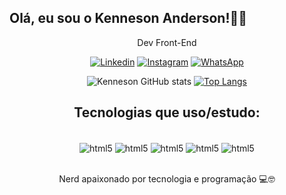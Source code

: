  

## Olá, eu sou o Kenneson Anderson!🧑‍💻


<div style="text-align:center">
Dev Front-End 

[![Linkedin](https://img.shields.io/badge/LinkedIn-0077B5?style=for-the-badge&logo=linkedin&logoColor=white)](https://www.linkedin.com/in/kenneson-anderson-3443b9140/)
[![Instagram](https://img.shields.io/badge/Instagram-E4405F?style=for-the-badge&logo=instagram&logoColor=white)](https://www.instagram.com/kenneson19/)
[![WhatsApp](https://img.shields.io/badge/WhatsApp-25D366?style=for-the-badge&logo=whatsapp&logoColor=white)](https://api.whatsapp.com/send?phone=5593988111109&text=Ol%C3%A1,%20vim%20do%20GitHub%20!%20:)

![Kenneson GitHub stats](https://github-readme-stats.vercel.app/api?username=kenneson&show_icons=true&theme=merko)
[![Top Langs](https://github-readme-stats.vercel.app/api/top-langs/?username=kenneson&hide_progress=false)](https://github.com/anuraghazra/github-readme-stats)

## Tecnologias que uso/estudo:
<div style="display: inline_block"><br/> 
<img align="center" alt="html5" src="https://img.shields.io/badge/HTML5-E34F26?style=for-the-badge&logo=html5&logoColor=white" />
<img align="center" alt="html5" src="https://img.shields.io/badge/CSS3-1572B6?style=for-the-badge&logo=css3&logoColor=white" />
<img align="center" alt="html5" src="https://img.shields.io/badge/JavaScript-F7DF1E?style=for-the-badge&logo=javascript&logoColor=black" />
<img align="center" alt="html5" src="https://img.shields.io/badge/Vue.js-35495E?style=for-the-badge&logo=vue.js&logoColor=4FC08D" />
<img align="center" alt="html5" src="https://img.shields.io/badge/jQuery-0769AD?style=for-the-badge&logo=jquery&logoColor=white" />
</div> <br/>

Nerd apaixonado por tecnologia e programação 💻🤓
<br/>
</div>



